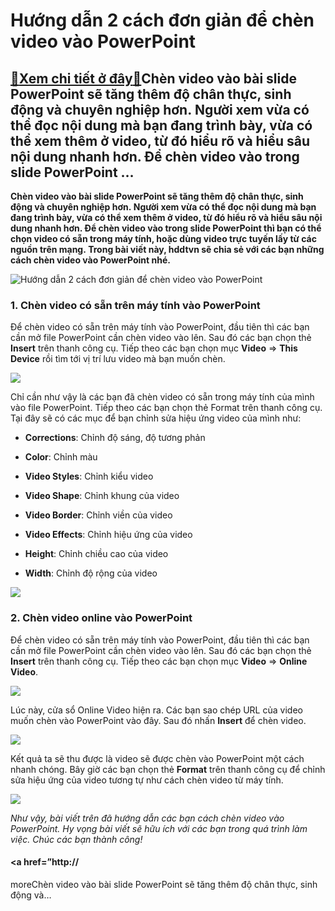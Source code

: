 Hướng dẫn 2 cách đơn giản để chèn video vào PowerPoint
======================================================

[:gift:Xem chi tiết ở đây:gift:](https://hddtvn.com/huong-dan-2-cach-don-gian-de-chen-video-vao-powerpoint/)Chèn video vào bài slide PowerPoint sẽ tăng thêm độ chân thực, sinh động và chuyên nghiệp hơn. Người xem vừa có thể đọc nội dung mà bạn đang trình bày, vừa có thể xem thêm ở video, từ đó hiểu rõ và hiểu sâu nội dung nhanh hơn. Để chèn video vào trong slide PowerPoint …
-----------------------------------------------------------------------------------------------------------------------------------------------------------------------------------------------------------------------------------------------------------------------------

**Chèn video vào bài slide PowerPoint sẽ tăng thêm độ chân thực, sinh động và chuyên nghiệp hơn. Người xem vừa có thể đọc nội dung mà bạn đang trình bày, vừa có thể xem thêm ở video, từ đó hiểu rõ và hiểu sâu nội dung nhanh hơn. Để chèn video vào trong slide PowerPoint thì bạn có thể chọn video có sẵn trong máy tính, hoặc dùng video trực tuyến lấy từ các nguồn trên mạng. Trong bài viết này, hddtvn sẽ chia sẻ với các bạn những cách chèn video vào PowerPoint nhé.**


![Hướng dẫn 2 cách đơn giản để chèn video vào PowerPoint](https://hddtvn.com/wp-content/uploads/2021/01/chen-video-ppt.png)


### 1. Chèn video có sẵn trên máy tính vào PowerPoint


Để chèn video có sẵn trên máy tính vào PowerPoint, đầu tiên thì các bạn cần mở file PowerPoint cần chèn video vào lên. Sau đó các bạn chọn thẻ **Insert** trên thanh công cụ. Tiếp theo các bạn chọn mục **Video** => **This Device** rồi tìm tới vị trí lưu video mà bạn muốn chèn.


![](https://hddtvn.com/wp-content/uploads/2021/01/35-1.png)


Chỉ cần như vậy là các bạn đã chèn video có sẵn trong máy tính của mình vào file PowerPoint. Tiếp theo các bạn chọn thẻ Format trên thanh công cụ. Tại đây sẽ có các mục để bạn chỉnh sửa hiệu ứng video của mình như:




* **Corrections**: Chỉnh độ sáng, độ tương phản

* **Color**: Chỉnh màu

* **Video Styles**: Chỉnh kiểu video

* **Video Shape**: Chỉnh khung của video

* **Video Border**: Chỉnh viền của video

* **Video Effects**: Chỉnh hiệu ứng của video

* **Height**: Chỉnh chiều cao của video

* **Width**: Chỉnh độ rộng của video



![](https://hddtvn.com/wp-content/uploads/2021/01/36.png)


### 2. Chèn video online vào PowerPoint


Để chèn video có sẵn trên máy tính vào PowerPoint, đầu tiên thì các bạn cần mở file PowerPoint cần chèn video vào lên. Sau đó các bạn chọn thẻ **Insert** trên thanh công cụ. Tiếp theo các bạn chọn mục **Video** => **Online Video**.


![](https://hddtvn.com/wp-content/uploads/2021/01/37-1.png)


Lúc này, cửa sổ Online Video hiện ra. Các bạn sao chép URL của video muốn chèn vào PowerPoint vào đây. Sau đó nhấn **Insert** để chèn video.


![](https://hddtvn.com/wp-content/uploads/2021/01/38-1.png)


Kết quả ta sẽ thu được là video sẽ được chèn vào PowerPoint một cách nhanh chóng. Bây giờ các bạn chọn thẻ **Format** trên thanh công cụ để chỉnh sửa hiệu ứng của video tương tự như cách chèn video từ máy tính.


![](https://hddtvn.com/wp-content/uploads/2021/01/39-1.png)


*Như vậy, bài viết trên đã hướng dẫn các bạn cách chèn video vào PowerPoint. Hy vọng bài viết sẽ hữu ích với các bạn trong quá trình làm việc. Chúc các bạn thành công!*


#### <a href=”http://


moreChèn video vào bài slide PowerPoint sẽ tăng thêm độ chân thực, sinh động và…

